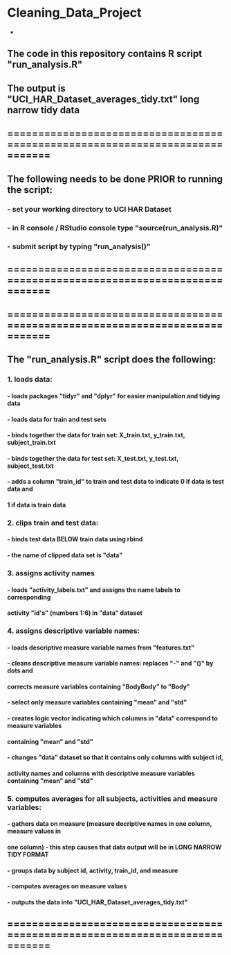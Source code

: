 # Cleaning_Data_Project
-
## The code in this repository contains R script "run_analysis.R"
## The output is "UCI_HAR_Dataset_averages_tidy.txt" long narrow tidy data

## =============================================================================
## The following needs to be done PRIOR to running the script:
### - set your working directory to UCI HAR Dataset
### - in R console / RStudio console type "source(run_analysis.R)"
### - submit script by typing "run_analysis()"
## =============================================================================

## =============================================================================
## The "run_analysis.R" script does the following:
### 1. loads data:
#### - loads packages "tidyr" and "dplyr" for easier manipulation and tidying data
#### - loads data for train and test sets
#### - binds together the data for train set: X_train.txt, y_train.txt, subject_train.txt
#### - binds together the data for test set: X_test.txt, y_test.txt, subject_test.txt
#### - adds a column "train_id" to train and test data to indicate 0 if data is test data and
####   1 if data is train data
### 2. clips train and test data:
#### - binds test data BELOW train data using rbind
#### - the name of clipped data set is "data"
### 3. assigns activity names
#### - loads "activity_labels.txt" and assigns the name labels to corresponding 
####   activity "id's" (numbers 1:6) in "data" dataset
### 4. assigns descriptive variable names:
#### - loads descriptive measure variable names from "features.txt"
#### - cleans descriptive measure variable names: replaces "-" and "()" by dots and 
####   corrects measure variables containing "BodyBody" to "Body"
#### - select only measure variables containing "mean" and "std"
#### - creates logic vector indicating which columns in "data" correspond to measure variables 
####   containing "mean" and "std"
#### - changes "data" dataset so that it contains only columns with subject id,
####   activity names and columns with descriptive measure variables containing "mean" and "std"
### 5. computes averages for all subjects, activities and measure variables:
#### - gathers data on measure (measure decriptive names in one column, measure values in 
####   one column) - this step causes that data output will be in LONG NARROW TIDY FORMAT
#### - groups data by subject id, activity, train_id, and measure
#### - computes averages on measure values
#### - outputs the data into "UCI_HAR_Dataset_averages_tidy.txt"
## =============================================================================
